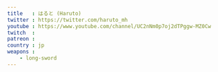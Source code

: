 ```yaml
---
title   : はると (Haruto)
twitter : https://twitter.com/haruto_mh
youtube : https://www.youtube.com/channel/UC2nNm0p7oj2dTPggw-MZ0Cw
twitch  : 
patreon : 
country : jp
weapons :
    - long-sword
---
```


